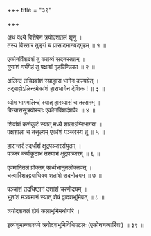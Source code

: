 +++
title = "३९"

+++
  
  
  
  
अथ वक्ष्ये विशेषेण त्रयोदशतलं शृणु ।  
तस्य विस्तार तुङ्गं च प्रासादमानवद्गृहम् ॥ १ ॥  
  
एकोनविंशदंशं तु कर्तव्यं सदनस्ततम् ।  
गुणांशं गर्भगेहं तु पक्षांशं गृहपिण्डिका ॥ २ ॥  
  
अलिन्दं तच्छिवांशं स्याद्धारा भागेन कल्पयेत् ।  
तद्बाह्येऽलिन्दमेकांशं हाराभागेन देशिक ! ॥ ३ ॥  
  
व्योम भागमलिन्दं स्यात् हारव्यासं च तत्समम् ।  
विन्याससूत्रयोरन्तः एकोनविंशदंशकैः ॥ ४ ॥  
  
शिवांशं कर्णकूटं स्यात् मध्ये शालाऽग्निभागया ।  
पक्षशाला च तत्तुल्यम् एकांशं पञ्जरस्य तु ॥ ५ ॥  
  
हारान्तरं तदर्धांशं क्षुद्रपञ्जरसंयुतम् ।  
पञ्जरं कर्णकूटाभं तस्याभं क्षुद्रपञ्जरम् ॥ ६ ॥  
  
एवमादितलं प्रोक्तम् ऊर्ध्वभानुतलोक्तवत् ।  
चत्वारिंशद्द्वयाधिक्य शतांशे सदनोदयम् ॥ ७ ॥  
  
पञ्चांशं तदधिष्ठानं दशांशं चरणोदयम् ।  
भूतांशं मञ्चमानं स्यात् शेषं द्वादशभूमिवत् ॥ ८ ॥  
  
त्रयोदशतलं ह्येवं कलाभूमिमथोपरि ।  
  
इत्यंशुमान्काश्यपे त्रयोदशभूमिविधिपटलः (एकोनचत्वारिंशः) ॥ ३९ ॥  